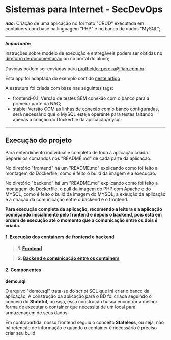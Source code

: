 # Sistemas para Internet - SecDevOps

***nac:*** Criação de uma aplicação no formato "CRUD" executada em containers com base na linguagem "PHP" e no banco de dados "MySQL";

---

***Importante:***

Instruções sobre modelo de execução e entregáveis podem ser obtidas no [diretório de documentação](https://github.com/fiapsecdevops/php-sample-app/tree/master/docs) ou no portal do aluno;

Duvidas podem ser enviadas para <profhelder.pereira@fiap.com.br>

Esta app foi adaptada do exemplo contido [neste artigo](https://www.tutorialrepublic.com/php-tutorial/php-mysql-crud-application.php)

A estrutura foi criada com base nas seguintes tags:

- frontend-0.1: Versão de testes SEM conexão com o banco para a primeira parte da NAC;
- stable:  Versão COM as linhas de conexão com o banco configuradas, será necessário que o MySQL esteja operante para testes faltando apenas a criação do Dockerfile da aplicação/mysql;

---

## Execução do projeto

Para entendimento individual e completo de toda a aplicação criada. Separei os comandos nos "README.md" de cada parte da aplicação. 

No diretório "frontend" há um "README.md" explicando como foi feito a montagem do Dockerfile, como é feito o build da imagem e a execução.

No diretório "backend" há um "README.md" explicando como foi feito a montagem do Dockerfile, o pull da imagem do PHP com Apache e do MYSQL, como é feito o build da imagem do MYSQL, a exeução da aplicação e a criação da comunicação entre o backend e o frontend. 

**Para execução completa da aplicação, recomendo a leitura e a aplicação começando inicialmente pelo frontend e depois o backend, pois está em ordem de execução até o momento que a comunicação entre os dois é criada.** 

#### 1. Execução dos containers de frontend e backend

> **1. [Frontend](https://github.com/gabrielagomesv/php-sample-app/blob/master/frontend/README.md)**

> **2. [Backend e comunicação entre os containers](https://github.com/gabrielagomesv/php-sample-app/blob/master/backend/README.md)**

#### 2. Componentes

**demo.sql**

O arquivo "demo.sql" trata-se do script SQL que irá criar o banco da aplicação.
A construção da aplicação para o BD foi criada seguindo o conceio do **Stateful**, ou seja, essa construção busca encontrar a melhor forma de executar o container que necessita de um local para armazenagem de seus dados.

Em contrapartida, nosso frontend seguiu o conceito **Stateless**, ou seja, não há retenção de informação e quando o container é necessário é preciso criar seu build.
